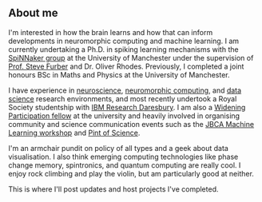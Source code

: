 ## About me

I'm interested in how the brain learns and how that can inform developments in neuromorphic computing and machine learning. I am currently undertaking a Ph.D. in spiking learning mechanisms with the [SpiNNaker group](http://apt.cs.manchester.ac.uk/projects/SpiNNaker/) at the University of Manchester under the supervision of [Prof. Steve Furber](http://apt.cs.manchester.ac.uk/people/sfurber/) and Dr. Oliver Rhodes. Previously, I completed a joint honours BSc in Maths and Physics at the University of Manchester. 

I have experience in [neuroscience](https://lsens.epfl.ch/), [neuromorphic computing](http://apt.cs.manchester.ac.uk/projects/SpiNNaker/), and [data science](https://www.ggdot.org/) research environments, and most recently undertook a Royal Society studentship with [IBM Research Daresbury](http://research.ibm.com/labs/uk/machinelearning.html). I am also a [Widening Participation fellow](https://www.manchester.ac.uk/discover/social-responsibility/widening-participation/) at the university and heavily involved in organising community and science communication events such as the [JBCA Machine Learning workshop](https://jbca-machinelearning.github.io/workshop.html) and [Pint of Science](https://pintofscience.co.uk/event/pint-of-physics).

I'm an armchair pundit on policy of all types and a geek about data visualisation. I also think emerging computing technologies like phase change memory, spintronics, and quantum computing are really cool. I enjoy rock climbing and play the violin, but am particularly good at neither.

This is where I'll post updates and host projects I've completed.
